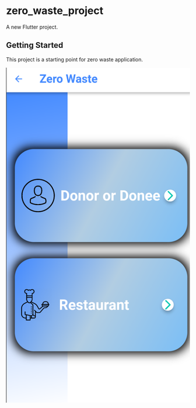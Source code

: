 # zero_waste_project

A new Flutter project.

## Getting Started

This project is a starting point for zero waste application.


![](Screenshotr.png)
